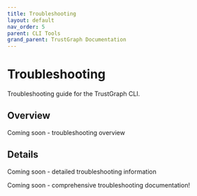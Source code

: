 ```yaml
---
title: Troubleshooting
layout: default
nav_order: 5
parent: CLI Tools
grand_parent: TrustGraph Documentation
---
```


# Troubleshooting

Troubleshooting guide for the TrustGraph CLI.

## Overview

Coming soon - troubleshooting overview

## Details

Coming soon - detailed troubleshooting information

Coming soon - comprehensive troubleshooting documentation\!
